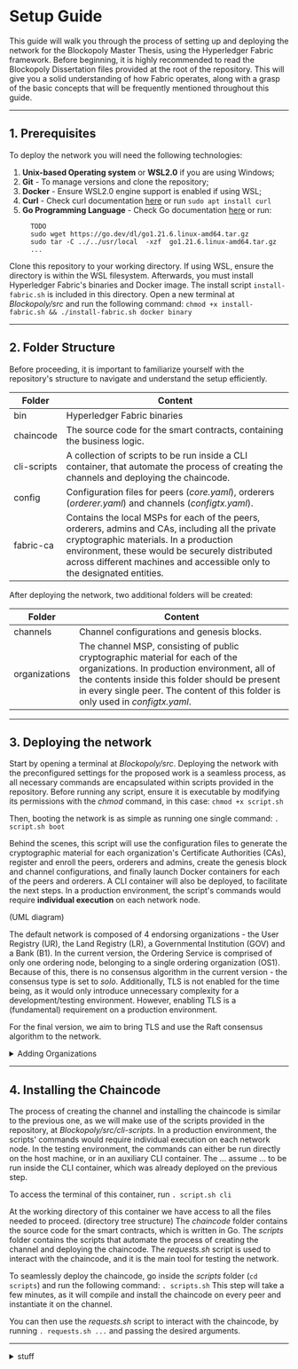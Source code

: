 
# Setup Guide

This guide will walk you through the process of setting up and deploying the network for the Blockopoly Master Thesis, using the Hyperledger Fabric framework.
Before beginning, it is highly recommended to read the Blockopoly Dissertation files provided at the root of the repository. This will give you a solid understanding of how Fabric operates, along with a grasp of the basic concepts that will be frequently mentioned throughout this guide.

---

  ## 1. Prerequisites

To deploy the network you will need the following technologies:  
1. **Unix-based Operating system** or **WSL2.0** if you are using Windows;
2. **Git** - To manage versions and clone the repository; 
3. **Docker** - Ensure WSL2.0 engine support is enabled if using WSL;
4. **Curl** - Check curl documentation [here](https://curl.se/download.html) or run `sudo apt install curl`
5. **Go Programming Language** - Check Go documentation [here](https://go.dev/dl/) or run:
	  ```
		TODO
		sudo wget https://go.dev/dl/go1.21.6.linux-amd64.tar.gz	
		sudo tar -C ../../usr/local  -xzf  go1.21.6.linux-amd64.tar.gz
		...
	  ```
  
Clone this repository to your working directory. If using WSL, ensure the directory is within the WSL filesystem.
 Afterwards, you must install Hyperledger Fabric's binaries and Docker image. The install script `install-fabric.sh` is included in this directory. Open a new terminal at *Blockopoly/src* and run the following command:
  	  `chmod +x install-fabric.sh && ./install-fabric.sh docker binary`

---

  ## 2. Folder Structure
  
Before proceeding, it is important to familiarize yourself with the repository's structure to navigate and understand the setup efficiently.

| Folder         | Content                       |
|----------------|-------------------------------|
|bin| Hyperledger Fabric binaries |
|chaincode| The source code for the smart contracts, containing the business logic.|
| cli-scripts | A collection of scripts to be run inside a CLI container, that automate the process of creating the channels and deploying the chaincode.|
|config |Configuration files for peers (*core.yaml*), orderers (*orderer.yaml*) and channels (*configtx.yaml*).|
| fabric-ca | Contains the local MSPs for each of the peers, orderers, admins and CAs, including all the private cryptographic materials. In a production environment, these would be securely distributed across different machines and accessible only to the designated entities. |

After deploying the network, two additional folders will be created:

| Folder         | Content                       |
|----------------|-------------------------------|
|channels| Channel configurations and genesis blocks. |
|organizations| The channel MSP, consisting of public cryptographic material for each of the organizations. In production environment, all of the contents inside this folder should be present in every single peer. The content of this folder is only used in *configtx.yaml*. |

---

  ## 3. Deploying the network
	
Start by opening a terminal at *Blockopoly/src*. Deploying the network with the preconfigured settings for the proposed work is a seamless process, as all necessary commands are encapsulated within scripts provided in the repository. Before running any script, ensure it is executable by modifying its permissions with the *chmod* command, in this case: `chmod +x script.sh`

Then, booting the network is as simple as running one single command: `. script.sh boot`

Behind the scenes, this script will use the configuration files to generate the cryptographic material for each organization's Certificate Authorities (CAs), register and enroll the peers, orderers and admins, create the genesis block and channel configurations, and finally launch Docker containers for each of the peers and orderers. A CLI container will also be deployed, to facilitate the next steps. 
In a production environment, the script's commands would require **individual execution** on each network node.

(UML diagram)

The default network is composed of 4 endorsing organizations - the User Registry (UR), the Land Registry (LR), a Governmental Institution (GOV) and a Bank (B1). In the current version, the Ordering Service is comprised of only one ordering node, belonging to a single ordering organization (OS1). Because of this, there is no consensus algorithm in the current version - the consensus type is set to *solo*. Additionally, TLS is not enabled for the time being, as it would only introduce unnecessary complexity for a development/testing environment. However, enabling TLS is a (fundamental) requirement on a production environment.  

For the final version, we aim to bring TLS and use the Raft consensus algorithm to the network.


<details>
<summary>Adding Organizations</summary>

  ### 3.1. Adding Organizations
 If you wish to add an additional organization to the network ...
</details>

---

  ## 4. Installing the Chaincode

The process of creating the channel and installing the chaincode is similar to the previous one, as we will make use of the scripts provided in the repository, at *Blockopoly/src/cli-scripts*. In a production environment, the scripts' commands would require individual execution on each network node. In the testing environment, the commands can either be run directly on the host machine, or in an auxiliary CLI container. The ... assume ... to be run inside the CLI container, which was already deployed on the previous step.

To access the terminal of this container, run `. script.sh cli`

At the working directory of this container we have access to all the files needed to proceed. 
(directory tree structure)
The *chaincode* folder contains the source code for the smart contracts, which is written in Go. The *scripts* folder contains the scripts that automate the process of creating the channel and deploying the chaincode. The *requests.sh* script is used to interact with the chaincode, and it is the main tool for testing the network.

To seamlessly deploy the chaincode, go inside the *scripts* folder (`cd scripts`) and run the following command: `. scripts.sh` 
This step will take a few minutes, as it will compile and install the chaincode on every peer and instantiate it on the channel.

You can then use the *requests.sh* script to interact with the chaincode, by running `. requests.sh ...` and passing the desired arguments. 

---

<details>

<summary>stuff</summary>

> **ProTip:** You can disable any **Markdown extension** in the **File properties** dialog.




## UML diagrams

You can render UML diagrams using [Mermaid](https://mermaidjs.github.io/). For example, this will produce a sequence diagram:

```mermaid
sequenceDiagram
Alice ->> Bob: Hello Bob, how are you?
Bob-->>John: How about you John?
Bob--x Alice: I am good thanks!
Bob-x John: I am good thanks!
Note right of John: Bob thinks a long<br/>long time, so long<br/>that the text does<br/>not fit on a row.

Bob-->Alice: Checking with John...
Alice->John: Yes... John, how are you?
```

And this will produce a flow chart:

```mermaid
graph LR
A[Square Rect] -- Link text --> B((Circle))
A --> C(Round Rect)
B --> D{Rhombus}
C --> D
```
</details>